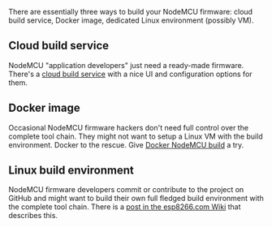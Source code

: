 There are essentially three ways to build your NodeMCU firmware: cloud build service, Docker image, dedicated Linux environment (possibly VM).

## Cloud build service
NodeMCU "application developers" just need a ready-made firmware. There's a [cloud build service](http://nodemcu-build.com/) with a nice UI and configuration options for them.

## Docker image
Occasional NodeMCU firmware hackers don't need full control over the complete tool chain. They might not want to setup a Linux VM with the build environment. Docker to the rescue. Give [Docker NodeMCU build](https://hub.docker.com/r/marcelstoer/nodemcu-build/) a try.

## Linux build environment
NodeMCU firmware developers commit or contribute to the project on GitHub and might want to build their own full fledged build environment with the complete tool chain. There is a [post in the esp8266.com Wiki](http://www.esp8266.com/wiki/doku.php?id=toolchain#how_to_setup_a_vm_to_host_your_toolchain) that describes this.